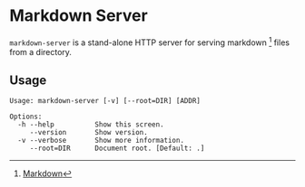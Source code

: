 

# Markdown Server

`markdown-server` is a stand-alone HTTP server for serving markdown [^1] files from a directory.

## Usage

```raw
Usage: markdown-server [-v] [--root=DIR] [ADDR]

Options:
  -h --help          Show this screen.
     --version       Show version.
  -v --verbose       Show more information.
     --root=DIR      Document root. [Default: .]
```



[^1]: [Markdown](http://daringfireball.net/projects/markdown/)